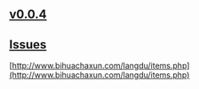 ##  [v0.0.4](https://github.com/shanuan/chinese/edit/master/README.md)

## [Issues](Issues)

[http://www.bihuachaxun.com/langdu/items.php](http://www.bihuachaxun.com/langdu/items.php) 

<script src="https://www.w3schools.com/lib/w3.js"></script>

<script src="https://littleflute.github.io/JavaScript/blclass.js"></script>

<script src="https://littleflute.github.io/JavaScript/blApp.js"></script>
